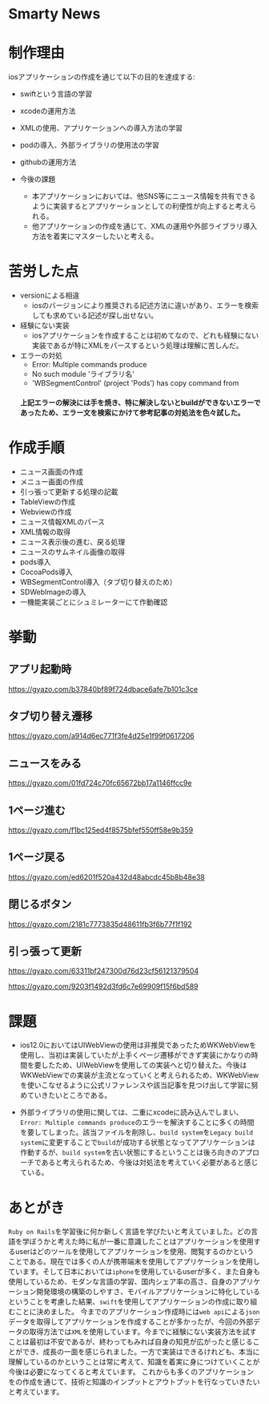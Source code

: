 # Smarty News

# 制作理由

iosアプリケーションの作成を通じて以下の目的を達成する:

* swiftという言語の学習
* xcodeの運用方法
* XMLの使用、アプリケーションへの導入方法の学習
* podの導入、外部ライブラリの使用法の学習
* githubの運用方法

* 今後の課題
  * 本アプリケーションにおいては、他SNS等にニュース情報を共有できるように実装するとアプリケーションとしての利便性が向上すると考えられる。
  * 他アプリケーションの作成を通じて、XMLの運用や外部ライブラリ導入方法を着実にマスターしたいと考える。
  
# 苦労した点
- versionによる相違
  - iosのバージョンにより推奨される記述方法に違いがあり、エラーを検索しても求めている記述が探し出せない。
- 経験にない実装
  - iosアプリケーションを作成することは初めてなので、どれも経験にない実装であるが特にXMLをパースするという処理は理解に苦しんだ。
- エラーの対処
  - Error: Multiple commands produce
  - No such module 'ライブラリ名'
  - 'WBSegmentControl' (project 'Pods') has copy command from
  #### 上記エラーの解決には手を焼き、特に解決しないとbuildができないエラーであったため、エラー文を検索にかけて参考記事の対処法を色々試した。
  
# 作成手順
 - ニュース画面の作成
 - メニュー画面の作成
 - 引っ張って更新する処理の記載
 - TableViewの作成
 - Webviewの作成
 - ニュース情報XMLのパース
 - XML情報の取得
 - ニュース表示後の進む、戻る処理
 - ニュースのサムネイル画像の取得
 - pods導入
 - CocoaPods導入
 - WBSegmentControl導入（タブ切り替えのため）
 - SDWebImageの導入
 - 一機能実装ごとにシュミレーターにて作動確認
 
# 挙動
## アプリ起動時

https://gyazo.com/b37840bf89f724dbace6afe7b101c3ce
## タブ切り替え遷移
https://gyazo.com/a914d6ec771f3fe4d25e1f99f0617206

## ニュースをみる
https://gyazo.com/01fd724c70fc65672bb17a1146ffcc9e

## 1ページ進む
https://gyazo.com/f1bc125ed4f8575bfef550ff58e9b359

## 1ページ戻る
https://gyazo.com/ed6201f520a432d48abcdc45b8b48e38

## 閉じるボタン
https://gyazo.com/2181c7773835d48611fb3f6b77f1f192

## 引っ張って更新
https://gyazo.com/63311bf247300d76d23cf56121379504


https://gyazo.com/9203f1492d3fd6c7e69909f15f6bd589

# 課題
 - ios12.0においてはUIWebViewの使用は非推奨であったためWKWebViewを使用し、当初は実装していたが上手くページ遷移ができず実装にかなりの時間を要したため、UIWebViewを使用しての実装へと切り替えた。今後はWKWebViewでの実装が主流となっていくと考えられるため、WKWebViewを使いこなせるように公式リファレンスや該当記事を見つけ出して学習に努めていきたいところである。
 
 - 外部ライブラリの使用に関しては、二重にxcodeに読み込んでしまい、`Error: Multiple commands produce`のエラーを解決することに多くの時間を要してしまった。該当ファイルを削除し、`build system`を`Legacy build system`に変更することで`build`が成功する状態となってアプリケーションは作動するが、`build system`を古い状態にするということは後ろ向きのアプローチであると考えられるため、今後は対処法を考えていく必要があると感じている。
 
# あとがき
`Ruby on Rails`を学習後に何か新しく言語を学びたいと考えていました。どの言語を学ぼうかと考えた時に私が一番に意識したことはアプリケーションを使用するuserはどのツールを使用してアプリケーションを使用、閲覧するのかということである。現在では多くの人が携帯端末を使用してアプリケーションを使用しています。そして日本においては`iphone`を使用しているuserが多く、また自身も使用しているため、モダンな言語の学習、国内シェア率の高さ、自身のアプリケーション開発環境の構築のしやすさ、モバイルアプリケーションに特化しているということを考慮した結果、`swift`を使用してアプリケーションの作成に取り組むことに決めました。
今までのアプリケーション作成時には`web api`による`json`データを取得してアプリケーションを作成することが多かったが、今回の外部データの取得方法では`XML`を使用しています。今までに経験にない実装方法を試すことは最初は不安であるが、終わってもみれば自身の知見が広がったと感じることができ、成長の一面を感じられました。一方で実装はできるけれども、本当に理解しているのかということは常に考えて、知識を着実に身につけていくことが今後は必要になってくると考えています。
これからも多くのアプリケーションをの作成を通じて、技術と知識のインプットとアウトプットを行なっていきたいと考えています。




